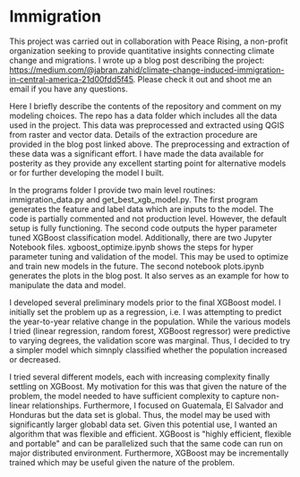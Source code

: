 # Immigration

This project was carried out in collaboration with Peace Rising, a non-profit organization seeking to provide quantitative insights connecting climate change and migrations. I wrote up a blog post describing the project: https://medium.com/@jabran.zahid/climate-change-induced-immigration-in-central-america-21d00fdd5f45. Please check it out and shoot me an email if you have any questions.

Here I briefly describe the contents of the repository and comment on my modeling choices. The repo has a data folder which includes all the data used in the project. This data was preprocessed and extracted using QGIS from raster and vector data. Details of the extraction procedure are provided in the blog post linked above. The preprocessing and extraction of these data was a significant effort. I have made the data available for posterity as they provide any excellent starting point for alternative models or for further developing the model I built. 

In the programs folder I provide two main level routines: immigration_data.py and get_best_xgb_model.py. The first program generates the feature and label data which are inputs to the model. The code is partially commented and not production level. However, the default setup is fully functioning. The second code outputs the hyper parameter tuned XGBoost classification model. Additionally, there are two Jupyter Notebook files. xgboost_optimize.ipynb shows the steps for hyper parameter tuning and validation of the model. This may be used to optimize and train new models in the future. The second notebook plots.ipynb generates the plots in the blog post. It also serves as an example for how to manipulate the data and model. 

I developed several preliminary models prior to the final XGBoost model. I initially set the problem up as a regression, i.e. I was attempting to predict the year-to-year relative change in the population. While the various models I tried (linear regression, random forest, XGBoost regressor) were predictive to varying degrees, the validation score was marginal. Thus, I decided to try a simpler model which simnply classified whether the population increased or decreased. 

I tried several different models, each with increasing complexity finally settling on XGBoost. My motivation for this was that given the nature of the problem, the model needed to have sufficient complexity to capture non-linear relationships. Furthermore, I focused on Guatemala, El Salvador and Honduras but the data set is global. Thus, the model may be used with significantly larger globabl data set. Given this potential use, I wanted an algorithm that was flexible and efficient. XGBoost is "highly efficient, flexible and portable" and can be parallelized such that the same code can run on major distributed environment. Furthermore, XGBoost may be incrementally trained which may be useful given the nature of the problem.
